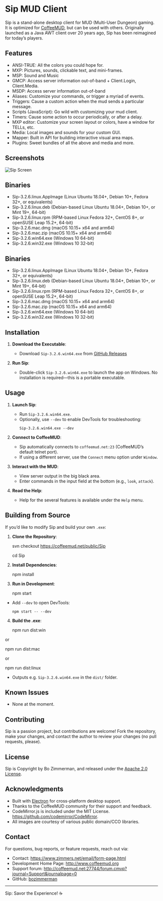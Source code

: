 # Sip MUD Client

Sip is a stand-alone desktop client for MUD (Multi-User Dungeon) gaming.  It is optimized for [CoffeeMUD](http://www.coffeemud.net/), but can be used with others.  Originally launched as a Java AWT client over 20 years ago, Sip has been reimagined for today’s players.

## Features

- ANSI-TRUE: All the colors you could hope for.
- MXP: Pictures, sounds, clickable text, and mini-frames.
- MSP: Sound and Music
- GMCP: Access server information out-of-band + Client.Login, Client.Media.
- MSDP: Access server information out-of-band
- Aliases: Customize your commands, or trigger a myriad of events.
- Triggers: Cause a custom action when the mud sends a particular message.
- Scripts (JavaScript): Go wild with customizing your mud client.
- Timers: Cause some action to occur periodically, or after a delay. 
- MXP editor: Customize your screen layout or colors, have a window for TELLs, etc. 
- Media: Local images and sounds for your custom GUI.
- Mapper: Built in API for building interactive visual area maps.
- Plugins: Sweet bundles of all the above and media and more.

## Screenshots

![Sip Screen](https://zimmers.net/home/mud/sip2.jpg)

## Binaries
 - Sip-3.2.6.linux.AppImage (Linux Ubuntu 18.04+, Debian 10+, Fedora 32+, or equivalents)
 - Sip-3.2.6.linux.deb  (Debian-based Linux Ubuntu 18.04+, Debian 10+, or Mint 19+, 64-bit)
 - Sip-3.2.6.linux.rpm  (RPM-based Linux Fedora 32+, CentOS 8+, or openSUSE Leap 15.2+, 64-bit)
 - Sip-3.2.6.mac.dmg (macOS 10.15+ x64 and arm64)
 - Sip-3.2.6.mac.zip (macOS 10.15+ x64 and arm64)
 - Sip-3.2.6.win64.exe (Windows 10 64-bit)
 - Sip-3.2.6.win32.exe (Windows 10 32-bit)

## Binaries
 - Sip-3.2.6.linux.AppImage (Linux Ubuntu 18.04+, Debian 10+, Fedora 32+, or equivalents)
 - Sip-3.2.6.linux.deb  (Debian-based Linux Ubuntu 18.04+, Debian 10+, or Mint 19+, 64-bit)
 - Sip-3.2.6.linux.rpm  (RPM-based Linux Fedora 32+, CentOS 8+, or openSUSE Leap 15.2+, 64-bit)
 - Sip-3.2.6.mac.dmg (macOS 10.15+ x64 and arm64)
 - Sip-3.2.6.mac.zip (macOS 10.15+ x64 and arm64)
 - Sip-3.2.6.win64.exe (Windows 10 64-bit)
 - Sip-3.2.6.win32.exe (Windows 10 32-bit)

## Installation

1. **Download the Executable**:
   - Download `Sip-3.2.6.win64.exe` from [GitHub Releases](https://github.com/bozimmerman/sip/releases)

2. **Run Sip**:
   - Double-click `Sip-3.2.6.win64.exe` to launch the app on Windows. No installation is required—this is a portable executable.

## Usage

1. **Launch Sip**:
   - Run `Sip-3.2.6.win64.exe`.
   - Optionally, use `--dev` to enable DevTools for troubleshooting:
     ```
     Sip-3.2.6.win64.exe --dev
     ```

2. **Connect to CoffeeMUD**:
   - Sip automatically connects to `coffeemud.net:23` (CoffeeMUD’s default telnet port).
   - If using a different server, use the `Connect` menu option under `Window`.

3. **Interact with the MUD**:
   - View server output in the big black area.
   - Enter commands in the input field at the bottom (e.g., `look`, `attack`).

4. **Read the Help**:
   - Help for the several features is available under the `Help` menu.

## Building from Source

If you’d like to modify Sip and build your own `.exe`:

1. **Clone the Repository**:

   svn checkout https://coffeemud.net/public/Sip
   
   cd Sip

2. **Install Dependencies**:

   npm install

3. **Run in Development**:

   npm start

- Add `--dev` to open DevTools:
  ```
  npm start -- --dev
  ```

4. **Build the .exe**:

   npm run dist:win
   
or

   npm run dist:mac

or

   npm run dist:linux

- Outputs e.g. `Sip-3.2.6.win64.exe` in the `dist/` folder.

## Known Issues

- None at the moment.

## Contributing

Sip is a passion project, but contributions are welcome! Fork the repository, make your changes, and contact the author to review your changes (no pull requests, please).

## License

Sip is Copyright by Bo Zimmerman, and released under the [Apache 2.0 License](LICENSE).

## Acknowledgments

- Built with [Electron](https://www.electronjs.org/) for cross-platform desktop support.
- Thanks to the CoffeeMUD community for their support and feedback.
- CodeMirror.js is included under the MIT License. https://github.com/codemirror/CodeMirror.
- All images are courtesy of various public domain/CCO libraries.

## Contact

For questions, bug reports, or feature requests, reach out via:
- Contact: https://www.zimmers.net/email/form-page.html
- Development Home Page: http://www.coffeemud.org
- Support forum: http://coffeemud.net:27744/forum.cmvp?journal=Support&journalpage=0
- GitHub: [bozimmerman](https://github.com/bozimmerman)

---

Sip: Savor the Experience! ☕


